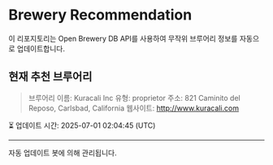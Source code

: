 # Brewery Recommendation

이 리포지토리는 Open Brewery DB API를 사용하여 무작위 브루어리 정보를 자동으로 업데이트합니다.

## 현재 추천 브루어리
> 브루어리 이름: Kuracali Inc
유형: proprietor
주소: 821 Caminito del Reposo, Carlsbad, California
웹사이트: http://www.kuracali.com

⏳ 업데이트 시간: 2025-07-01 02:04:45 (UTC)

---
자동 업데이트 봇에 의해 관리됩니다.